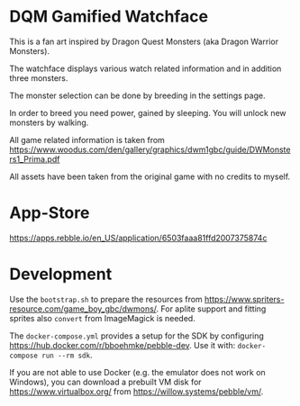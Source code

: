 # DQM Gamified Watchface

This is a fan art inspired by Dragon Quest Monsters (aka Dragon Warrior Monsters).

The watchface displays various watch related information and in addition three monsters.

The monster selection can be done by breeding in the settings page.

In order to breed you need power, gained by sleeping. You will unlock new monsters by walking.

All game related information is taken from
https://www.woodus.com/den/gallery/graphics/dwm1gbc/guide/DWMonsters1_Prima.pdf

All assets have been taken from the original game with no credits to myself.

# App-Store

https://apps.rebble.io/en_US/application/6503faaa81ffd2007375874c

# Development

Use the `bootstrap.sh` to prepare the resources from https://www.spriters-resource.com/game_boy_gbc/dwmons/. For aplite support and fitting sprites also `convert` from ImageMagick is needed.

The `docker-compose.yml` provides a setup for the SDK by configuring https://hub.docker.com/r/bboehmke/pebble-dev. Use it with:
`docker-compose run --rm sdk`.

If you are not able to use Docker (e.g. the emulator does not work on Windows), you can download a prebuilt VM disk for https://www.virtualbox.org/ from https://willow.systems/pebble/vm/.
